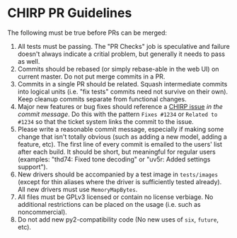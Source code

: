 # CHIRP PR Guidelines

The following must be true before PRs can be merged:

1. All tests must be passing. The "PR Checks" job is speculative and failure doesn't always indicate a critial problem, but generally it needs to pass as well.
1. Commits should be rebased (or simply rebase-able in the web UI) on current master. Do not put merge commits in a PR.
1. Commits in a single PR should be related. Squash intermediate commits into logical units (i.e. "fix tests" commits need not survive on their own). Keep cleanup commits separate from functional changes.
1. Major new features or bug fixes should reference a [CHIRP issue](https://chirpmyradio.com/projects/chirp/issues) _in the commit message_. Do this with the pattern `Fixes #1234` or `Related to #1234` so that the ticket system links the commit to the issue.
1. Please write a reasonable commit message, especially if making some change that isn't totally obvious (such as adding a new model, adding a feature, etc). The first line of every commit is emailed to the users' list after each build. It should be short, but meaningful for regular users (examples: "thd74: Fixed tone decoding" or "uv5r: Added settings support").
1. New drivers should be accompanied by a test image in `tests/images` (except for thin aliases where the driver is sufficiently tested already). All new drivers must use `MemoryMapBytes`.
1. All files must be GPLv3 licensed or contain no license verbiage. No additional restrictions can be placed on the usage (i.e. such as noncommercial).
1. Do not add new py2-compatibility code (No new uses of `six`, `future`, etc).
